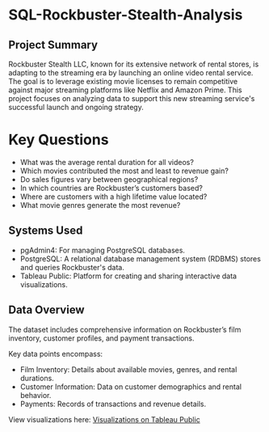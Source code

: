 # SQL-Rockbuster-Stealth-Analysis  
## Project Summary
Rockbuster Stealth LLC, known for its extensive network of rental stores, is adapting to the streaming era by launching an online video rental service. The goal is to leverage existing movie licenses to remain competitive against major streaming platforms like Netflix and Amazon Prime. This project focuses on analyzing data to support this new streaming service's successful launch and ongoing strategy. 
# Key Questions 
- What was the average rental duration for all videos?
- Which movies contributed the most and least to revenue gain?
- Do sales figures vary between geographical regions?
- In which countries are Rockbuster’s customers based?
- Where are customers with a high lifetime value located?
- What movie genres generate the most revenue?
## Systems Used
- pgAdmin4: For managing PostgreSQL databases.
- PostgreSQL: A relational database management system (RDBMS) stores and queries Rockbuster's data.
- Tableau Public: Platform for creating and sharing interactive data visualizations.
## Data Overview
The dataset includes comprehensive information on Rockbuster’s film inventory, customer profiles, and payment transactions.

Key data points encompass:
- Film Inventory: Details about available movies, genres, and rental durations.
- Customer Information: Data on customer demographics and rental behavior.
- Payments: Records of transactions and revenue details.

View visualizations here: [Visualizations on Tableau Public](https://public.tableau.com/app/profile/liv.balistreri/viz/Project3_10_17231748932400/Story1?publish=yes)
